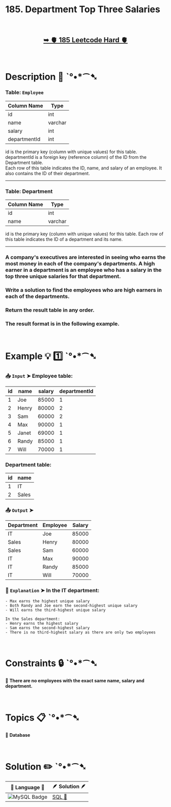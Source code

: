 # 185. Department Top Three Salaries

</br>

<h2 align="center"> 

<a href="https://leetcode.com/problems/department-top-three-salaries/description/?envType=study-plan-v2&envId=top-sql-50"><strong>➥ 🫀 185 Leetcode Hard 🫀 </strong></a>
</h2>

</br>

# Description 📜 ˋ°•*⁀➷

### Table: `Employee`

| Column Name  | Type    |
|--------------|---------|
| id           | int     |
| name         | varchar |
| salary       | int     |
| departmentId | int     |

id is the primary key (column with unique values) for this table.</br>
departmentId is a foreign key (reference column) of the ID from the Department table.</br>
Each row of this table indicates the ID, name, and salary of an employee. It also contains the ID of their department.

---

### Table: Department

| Column Name | Type    |
|-------------|---------|
| id          | int     |
| name        | varchar |

id is the primary key (column with unique values) for this table.
Each row of this table indicates the ID of a department and its name.

---

### A company's executives are interested in seeing who earns the most money in each of the company's departments. A high earner in a department is an employee who has a salary in the top three unique salaries for that department.

### Write a solution to find the employees who are high earners in each of the departments.

### Return the result table in any order.

### The result format is in the following example.

</br>

# Example 💡 1️⃣ ˋ°•*⁀➷

  ### 📥 `Input`  ➤ Employee table:

| id | name  | salary | departmentId |
| -- | ----- | ------ | ------------ |
| 1  | Joe   | 85000  | 1            |
| 2  | Henry | 80000  | 2            |
| 3  | Sam   | 60000  | 2            |
| 4  | Max   | 90000  | 1            |
| 5  | Janet | 69000  | 1            |
| 6  | Randy | 85000  | 1            |
| 7  | Will  | 70000  | 1            |

### Department table:

| id | name  |
| -- | ----- |
| 1  | IT    |
| 2  | Sales |

  ### 📤 `Output`  ➤

| Department | Employee | Salary |
| ---------- | -------- | ------ |
| IT         | Joe      | 85000  |
| Sales      | Henry    | 80000  |
| Sales      | Sam      | 60000  |
| IT         | Max      | 90000  |
| IT         | Randy    | 85000  |
| IT         | Will     | 70000  |

  ### 🔦 `Explanation`  ➤ In the IT department:

    - Max earns the highest unique salary
    - Both Randy and Joe earn the second-highest unique salary
    - Will earns the third-highest unique salary

    In the Sales department:
    - Henry earns the highest salary
    - Sam earns the second-highest salary
    - There is no third-highest salary as there are only two employees

</br>

# Constraints 🔒 ˋ°•*⁀➷

🔹 **There are no employees with the exact same name, salary and department.** </br>

</br>

# Topics 📋 ˋ°•*⁀➷

🔸 **Database**  </br>

</br>

# Solution ✏️ ˋ°•*⁀➷

| 📒 Language 📒  | 🪶 Solution 🪶 |
| ------------- | ------------- |
|  ![MySQL Badge](https://img.shields.io/badge/MySQL-4479A1?logo=mysql&logoColor=fff&style=for-the-badge)  | [SQL 🕍](https://github.com/Prakhar-002/LEETCODE/blob/main/%F0%9F%93%9A%20Study%20%F0%9F%8E%A7%20Plan%20%F0%9F%91%A8%F0%9F%8F%BB%E2%80%8D%F0%9F%92%BB/%F0%9F%93%A6%20SQL%2050%20-%20%F0%9F%8C%BD%20Crack%20SQL%20Interview/%F0%9F%94%AC%20Examine%20Thoroughly%20%F0%9F%A7%AC/06%20Subqueries/Day%20%E2%9E%BA%2043%20%F0%9F%8C%BD%20185.%20Department%20Top%20Three%20Salaries/%F0%9F%95%8D%20SQL%20-%20185.%20Department%20Top%20Three%20Salaries.sql) |
